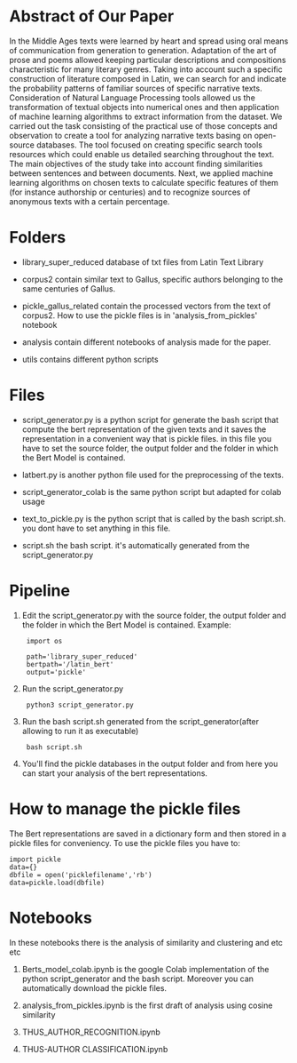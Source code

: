 
# Abstract of Our Paper 
In the Middle Ages texts were learned by heart and spread using oral means of communication from generation to generation. Adaptation of the art of prose and poems allowed keeping particular descriptions and compositions characteristic for many literary genres. Taking into account such a specific construction of literature composed in Latin, we can search for and indicate the probability patterns of familiar sources of specific narrative texts. Consideration of Natural Language Processing tools allowed us the transformation of textual objects into numerical ones and then application of machine learning algorithms to extract information from the dataset. We carried out the task consisting of the practical use of those concepts and observation to create a tool for analyzing narrative texts basing on open-source databases. The tool focused on creating specific search tools resources which could enable us detailed searching throughout the text. The main objectives of the study take into account finding similarities between sentences and between documents. Next, we applied machine learning algorithms on chosen texts to calculate specific features of them (for instance authorship or centuries) and to recognize sources of anonymous texts with a certain percentage.

# Folders

- library_super_reduced database of txt files from Latin Text Library

- corpus2 contain similar text to Gallus, specific authors belonging to the same centuries of Gallus.

- pickle_gallus_related contain the processed vectors from the text 
of corpus2. How to use the pickle files is in 'analysis_from_pickles' notebook

- analysis contain different notebooks of analysis made for the paper.

- utils contains different python scripts 


# Files
- script_generator.py is a python script for generate the bash script that compute the bert representation of the given texts and it saves the representation in a convenient way that is pickle files.
in this file you have to set the source folder, the output folder and the folder in which the Bert Model is contained.

- latbert.py is another python file used for the preprocessing of the texts.

- script_generator_colab is the same python script but adapted for colab usage
- text_to_pickle.py is the python script that is called by the bash script.sh.
you dont have to set anything in this file.

- script.sh the bash script. it's automatically generated from the script_generator.py

# Pipeline

1. Edit the script_generator.py with the source folder, the output folder and the folder in which the Bert Model is contained.
Example:

        import os

        path='library_super_reduced' 
        bertpath='/latin_bert' 
        output='pickle'

  
2. Run the script_generator.py 

        python3 script_generator.py
    
    
3. Run the bash script.sh generated from the script_generator(after allowing to run it as executable)
        
        bash script.sh
        
4. You'll find the pickle databases in the output folder and from here you can start your analysis of the bert representations.

# How to manage the pickle files
The Bert representations are saved in a dictionary form and then stored in a pickle files for conveniency.
To use the pickle files you have to:
    
    import pickle
    data={}
    dbfile = open('picklefilename','rb')   
    data=pickle.load(dbfile)
    
    
# Notebooks 
In these notebooks there is the analysis of similarity and clustering and etc etc

1. Berts_model_colab.ipynb is the google Colab implementation of the python script_generator and the bash script. Moreover you can automatically download the pickle files.

2. analysis_from_pickles.ipynb is the first draft of analysis using cosine similarity


3. THUS_AUTHOR_RECOGNITION.ipynb

4. THUS-AUTHOR CLASSIFICATION.ipynb

